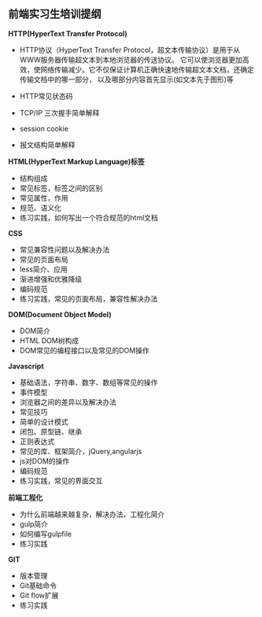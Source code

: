 ## 前端实习生培训提纲


**HTTP(HyperText Transfer Protocol)**

	

- HTTP协议（HyperText Transfer Protocol，超文本传输协议）是用于从WWW服务器传输超文本到本地浏览器的传送协议。
	它可以使浏览器更加高效，使网络传输减少。它不仅保证计算机正确快速地传输超文本文档，还确定传输文档中的哪一部分，
	以及哪部分内容首先显示(如文本先于图形)等


- HTTP常见状态码
- TCP/IP 三次握手简单解释
- session cookie
- 报文结构简单解释


**HTML(HyperText Markup Language)标签**

- 结构组成
- 常见标签，标签之间的区别
- 常见属性，作用
- 规范、语义化
- 练习实践，如何写出一个符合规范的html文档


**CSS**

- 常见兼容性问题以及解决办法
- 常见的页面布局
- less简介、应用
- 渐进增强和优雅降级
- 编码规范
- 练习实践，常见的页面布局，兼容性解决办法


**DOM(Document Object Model)**

- DOM简介
- HTML DOM树构成
- DOM常见的编程接口以及常见的DOM操作


**Javascript**

- 基础语法，字符串、数字、数组等常见的操作
- 事件模型
- 浏览器之间的差异以及解决办法
- 常见技巧
- 简单的设计模式
- 闭包、原型链、继承
- 正则表达式
- 常见的库、框架简介，jQuery,angularjs
- js对DOM的操作
- 编码规范
- 练习实践，常见的界面交互


**前端工程化**

- 为什么前端越来越复杂，解决办法，工程化简介
- gulp简介
- 如何编写gulpfile
- 练习实践


**GIT**

- 版本管理
- Git基础命令
- Git flow扩展
- 练习实践


